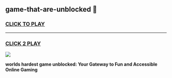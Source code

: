 
## game-that-are-unblocked 👋
<h3>
<a href="https://premium.freeplayer.one?title=game-that-are-unblocked&ref=14F">CLICK TO PLAY</a></h3>
<hr>

<h3>
<a href="https://premium.freeplayer.one?title=game-that-are-unblocked&ref=14F">CLICK 2 PLAY</a>
  
</h3>

<a href="https://premium.freeplayer.one?title=game-that-are-unblocked&ref=12F/"><img src="https://clearcache.store/games.png"></a>


**worlds hardest game unblocked: Your Gateway to Fun and Accessible Online Gaming**
